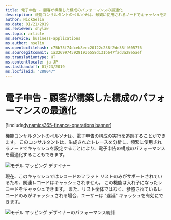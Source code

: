 ```yaml
---
title: 電子申告 - 顧客が構築した構成のパフォーマンスの最適化
description: 機能コンサルタントのペルソナは、頻繁に使用されるノードでキャッシュを設定することにより、電子申告の構成のパフォーマンスを最適化できます。
author: NickSelin
ms.date: 01/21/2019
ms.reviewer: shylaw
ms.topic: article
ms.service: business-applications
ms.author: nselin
ms.openlocfilehash: c75b75f74dceb8eec20122c238f2de38ff605776
ms.sourcegitcommit: 1a326997459281936558d131b647fad3a28e5aef
ms.translationtype: HT
ms.contentlocale: ja-JP
ms.lasthandoff: 01/23/2019
ms.locfileid: "288047"
---
```

#  <a name="electronic-reporting---performance-optimization-of-customer-built-configurations"></a>電子申告 - 顧客が構築した構成のパフォーマンスの最適化
[!include[dynamics365-finance-operations banner](../includes/dynamics365-finance-operations.md)]


機能コンサルタントのペルソナは、電子申告の構成の実行を追跡することができます。 このコンサルタントは、生成されたトレースを分析し、頻繁に使用されるノードでキャッシュを設定することにより、電子申告の構成のパフォーマンスを最適化することもできます。

![モデル マッピング デザイナー](media/ER-perf-model-mapping.png "モデル マッピング デザイナー")

現在、このキャッシュではレコードのフラット リストのみがサポートされているため、関連レコードはキャッシュされません。 この機能は入れ子になったレコードをキャッシュできます。 また、リスト全体ではなく、参照されているレコードのみがキャッシュされる場合、ユーザーは "遅延" キャッシュを有効にできます。

![モデル マッピング デザイナーのパフォーマンス統計](media/ER-perf-statistics.png "モデル マッピング デザイナーのパフォーマンス統計")
